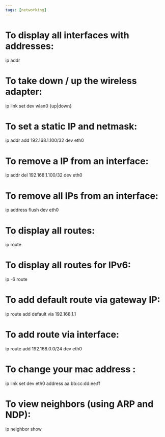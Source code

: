```yaml
---
tags: [networking]
---
```


# To display all interfaces with addresses:

ip addr

# To take down / up the wireless adapter:

ip link set dev wlan0 {up|down}

# To set a static IP and netmask:

ip addr add 192.168.1.100/32 dev eth0

# To remove a IP from an interface:

ip addr del 192.168.1.100/32 dev eth0

# To remove all IPs from an interface:

ip address flush dev eth0

# To display all routes:

ip route

# To display all routes for IPv6:

ip -6 route

# To add default route via gateway IP:

ip route add default via 192.168.1.1

# To add route via interface:

ip route add 192.168.0.0/24 dev eth0

# To change your mac address :

ip link set dev eth0 address aa:bb:cc:dd:ee:ff

# To view neighbors (using ARP and NDP):

ip neighbor show
